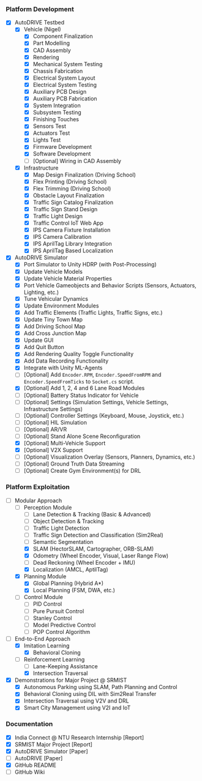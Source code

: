 ### Platform Development
- [x] AutoDRIVE Testbed
  - [x] Vehicle (Nigel)
    - [x] Component Finalization
    - [x] Part Modelling
    - [x] CAD Assembly
    - [x] Rendering
    - [x] Mechanical System Testing
    - [x] Chassis Fabrication
    - [x] Electrical System Layout
    - [x] Electrical System Testing
    - [x] Auxiliary PCB Design
    - [x] Auxiliary PCB Fabrication
    - [x] System Integration
    - [x] Subsystem Testing
    - [x] Finishing Touches
    - [x] Sensors Test
    - [x] Actuators Test
    - [x] Lights Test
    - [x] Firmware Development
    - [x] Software Development
    - [ ] [Optional] Wiring in CAD Assembly
  - [x] Infrastructure
    - [x] Map Design Finalization (Driving School)
    - [x] Flex Printing (Driving School)
    - [x] Flex Trimming (Driving School)
    - [x] Obstacle Layout Finalization
    - [x] Traffic Sign Catalog Finalization
    - [x] Traffic Sign Stand Design
    - [x] Traffic Light Design
    - [x] Traffic Control IoT Web App
    - [x] IPS Camera Fixture Installation
    - [x] IPS Camera Calibration
    - [x] IPS AprilTag Library Integration
    - [x] IPS AprilTag Based Localization
- [x] AutoDRIVE Simulator
  - [x] Port Simulator to Unity HDRP (with Post-Processing)
  - [x] Update Vehicle Models
  - [x] Update Vehicle Material Properties
  - [x] Port Vehicle Gameobjects and Behavior Scripts (Sensors, Actuators, Lighting, etc.)
  - [x] Tune Vehicular Dynamics
  - [x] Update Environment Modules
  - [x] Add Traffic Elements (Traffic Lights, Traffic Signs, etc.)
  - [x] Update Tiny Town Map
  - [x] Add Driving School Map
  - [x] Add Cross Junction Map
  - [x] Update GUI
  - [x] Add Quit Button
  - [x] Add Rendering Quality Toggle Functionality
  - [x] Add Data Recording Functionality
  - [x] Integrate with Unity ML-Agents
  - [ ] [Optional] Add `Encoder.RPM`, `Encoder.SpeedFromRPM` and `Encoder.SpeedFromTicks` to `Socket.cs` script.
  - [x] [Optional] Add 1, 2, 4 and 6 Lane Road Modules
  - [ ] [Optional] Battery Status Indicator for Vehicle
  - [ ] [Optional] Settings (Simulation Settings, Vehicle Settings, Infrastructure Settings)
  - [ ] [Optional] Controller Settings (Keyboard, Mouse, Joystick, etc.)
  - [ ] [Optional] HIL Simulation
  - [ ] [Optional] AR/VR
  - [ ] [Optional] Stand Alone Scene Reconfiguration
  - [x] [Optional] Multi-Vehicle Support
  - [x] [Optional] V2X Support
  - [ ] [Optional] Visualization Overlay (Sensors, Planners, Dynamics, etc.)
  - [ ] [Optional] Ground Truth Data Streaming
  - [ ] [Optional] Create Gym Environment(s) for DRL

### Platform Exploitation
- [ ] Modular Approach
  - [ ] Perception Module
    - [ ] Lane Detection & Tracking (Basic & Advanced)
    - [ ] Object Detection & Tracking
    - [ ] Traffic Light Detection
    - [ ] Traffic Sign Detection and Classification (Sim2Real)
    - [ ] Semantic Segmentation
    - [x] SLAM (HectorSLAM, Cartographer, ORB-SLAM)
    - [x] Odometry (Wheel Encoder, Visual, Laser Range Flow)
    - [ ] Dead Reckoning (Wheel Encoder + IMU)
    - [x] Localization (AMCL, AptilTag)
  - [x] Planning Module
    - [x] Global Planning (Hybrid A*)
    - [x] Local Planning (FSM, DWA, etc.)
  - [ ] Control Module
    - [ ] PID Control
    - [ ] Pure Pursuit Control
    - [ ] Stanley Control
    - [ ] Model Predictive Control
    - [ ] POP Control Algorithm
- [ ] End-to-End Approach
  - [x] Imitation Learning
    - [x] Behavioral Cloning
  - [ ] Reinforcement Learning
    - [ ] Lane-Keeping Assistance
    - [x] Intersection Traversal
- [x] Demonstrations for Major Project @ SRMIST
  - [x] Autonomous Parking using SLAM, Path Planning and Control
  - [x] Behavioral Cloning using DIL with Sim2Real Transfer
  - [x] Intersection Traversal using V2V and DRL
  - [x] Smart City Management using V2I and IoT

### Documentation
- [x] India Connect @ NTU Research Internship [Report]
- [x] SRMIST Major Project [Report]
- [x] AutoDRIVE Simulator [Paper]
- [ ] AutoDRIVE [Paper]
- [x] GitHub README
- [ ] GitHub Wiki
